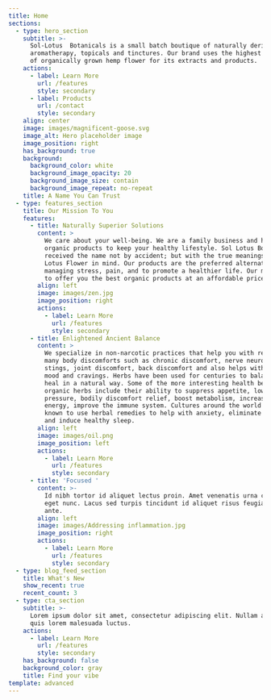 ```yaml
---
title: Home
sections:
  - type: hero_section
    subtitle: >-
      Sol-Lotus  Botanicals is a small batch boutique of naturally derived
      aromatherapy, topicals and tinctures. Our brand uses the highest quality
      of organically grown hemp flower for its extracts and products.
    actions:
      - label: Learn More
        url: /features
        style: secondary
      - label: Products
        url: /contact
        style: secondary
    align: center
    image: images/magnificent-goose.svg
    image_alt: Hero placeholder image
    image_position: right
    has_background: true
    background:
      background_color: white
      background_image_opacity: 20
      background_image_size: contain
      background_image_repeat: no-repeat
    title: A Name You Can Trust
  - type: features_section
    title: Our Mission To You
    features:
      - title: Naturally Superior Solutions
        content: >
          We care about your well-being. We are a family business and have
          organic products to keep your healthy lifestyle. Sol Lotus Botanicals
          received the name not by accident; but with the true meanings of the
          Lotus Flower in mind. Our products are the preferred alternative to
          managing stress, pain, and to promote a healthier life. Our mission is
          to offer you the best organic products at an affordable price.
        align: left
        image: images/zen.jpg
        image_position: right
        actions:
          - label: Learn More
            url: /features
            style: secondary
      - title: Enlightened Ancient Balance
        content: >
          We specialize in non-narcotic practices that help you with relieving
          many body discomforts such as chronic discomfort, nerve neuropathy
          stings, joint discomfort, back discomfort and also helps with your
          mood and cravings. Herbs have been used for centuries to balance and
          heal in a natural way. Some of the more interesting health benefits of
          organic herbs include their ability to suppress appetite, lower blood
          pressure, bodily discomfort relief, boost metabolism, increase sexual
          energy, improve the immune system. Cultures around the world have been
          known to use herbal remedies to help with anxiety, eliminate stress,
          and induce healthy sleep.
        align: left
        image: images/oil.png
        image_position: left
        actions:
          - label: Learn More
            url: /features
            style: secondary
      - title: 'Focused '
        content: >-
          Id nibh tortor id aliquet lectus proin. Amet venenatis urna cursus
          eget nunc. Lacus sed turpis tincidunt id aliquet risus feugiat in
          ante.
        align: left
        image: images/Addressing inflammation.jpg
        image_position: right
        actions:
          - label: Learn More
            url: /features
            style: secondary
  - type: blog_feed_section
    title: What's New
    show_recent: true
    recent_count: 3
  - type: cta_section
    subtitle: >-
      Lorem ipsum dolor sit amet, consectetur adipiscing elit. Nullam a metus
      quis lorem malesuada luctus.
    actions:
      - label: Learn More
        url: /features
        style: secondary
    has_background: false
    background_color: gray
    title: Find your vibe
template: advanced
---
```

